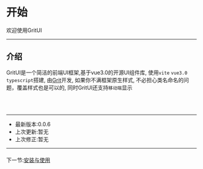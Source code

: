# 开始

欢迎使用GritUI

---

## 介绍

GritUI是一个简洁的前端UI框架,基于vue3.0的开源UI组件库, 使用`vite` `vue3.0` `typescript`搭建, 由[Grit](https://dreamsakula.top/)开发, 如果你不满框架原生样式, 不必担心类名命名的问题，覆盖样式也是可以的, 同时GritUI还支持`移动端`显示



<br>
<br>

---
* 最新版本:0.0.6
* 上次更新:暂无
* 上次修正:暂无
---

<div style='display:flex;justify-content:space-between;margin:20px 0 '>
<!-- <div>上一节:<a href='#/Use'>安装与使用</a></div>   -->
<div>下一节:<a href='#/Use'>安装与使用</a></div>  
</div>

